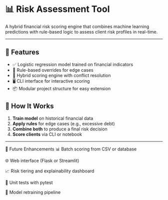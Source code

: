 # 📊 Risk Assessment Tool

A hybrid financial risk scoring engine that combines machine learning predictions with rule-based logic to assess client risk profiles in real-time.

---

## 🚀 Features

- ✅ Logistic regression model trained on financial indicators
- 🧠 Rule-based overrides for edge cases
- 🔀 Hybrid scoring engine with conflict resolution
- 🖥️ CLI interface for interactive scoring
- 📦 Modular project structure for easy extension

## 🧪 How It Works

1. **Train model** on historical financial data
2. **Apply rules** for edge cases (e.g., excessive debt)
3. **Combine both** to produce a final risk decision
4. **Score clients** via CLI or notebook

---

🔮 Future Enhancements
📊 Batch scoring from CSV or database

🌐 Web interface (Flask or Streamlit)

📈 Risk tiering and explainability dashboard

🧪 Unit tests with pytest

🧠 Model retraining pipeline
